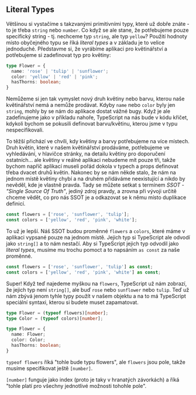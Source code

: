 ## Literal Types

Většinou si vystačíme s takzvanými primitivními typy, které už dobře znáte - to je třeba `string` nebo `number`. Co když se ale stane, že potřebujeme pouze specifický string - tj. nechceme typ `string`, ale typ `yellow`? Použití hodnoty místo obyčejného typu se říká *literal types* a v základu je to velice jednoduché. Představme si, že vyrábíme aplikaci pro květinářství a potřebujeme si zadefinovat typ pro květiny:

```ts
type Flower = {
  name: 'rose' | 'tulip' | 'sunflower';
  color: 'yellow' | 'red' | 'pink';
  hasThorns: boolean;
}
```

Nemůžeme si jen tak vymyslet nový druh květiny nebo barvu, kterou naše květinářství nemá a nemůže prodávat. Kdyby `name` nebo `color` byly jen `string`, mohly by se nám do aplikace dostat vážné bugy. Když je ale zadefinujeme jako v příkladu nahoře, TypeScript na nás bude v kódu křičet, kdykoli bychom se pokusili definovat barvu/květinu, kterou jsme v typu nespecifikovali.

To těžší přichází ve chvíli, kdy květiny a barvy potřebujeme na více místech. Druh květin, které v našem květinářství prodáváme, potřebujeme ve vyhledávání, v hlavičce stránky, na detailu květiny pro doporučení ostatních... ale květiny v reálné aplikaci nebudeme mít pouze tři, takže bychom napříč aplikací museli pořád dokola v typech a props definovat třeba dvacet druhů květin. Nakonec by se nám někde stalo, že nám na jednom místě květiny chybí a na druhém přidáváme neexistující a nikdo by nevěděl, kde je vlastně pravda. Tady se můžete setkat s termínem *SSOT - "Single Source Of Truth"*, jediný zdroj pravdy, a zrovna při vývoji určitě chceme vědět, co pro nás SSOT je a odkazovat se k němu místo duplikace definicí.

```ts
const flowers = ['rose', 'sunflower', 'tulip'];
const colors = ['yellow', 'red', 'pink', 'white'];
```

To už je lepší. Náš SSOT budou proměnné `flowers` a `colors`, které máme v aplikaci vypsané pouze na jednom místě. Jejich typ si TypeScript ale odvodí jako `string[]` a to nám nestačí. Aby si TypeScript jejich typ odvodil jako *literal types*, musíme mu trochu pomoct a to napsáním `as const` za naše proměnné.

```ts
const flowers = ['rose', 'sunflower', 'tulip'] as const;
const colors = ['yellow', 'red', 'pink', 'white'] as const;
```

Super! Když teď najedeme myškou na `flowers`, TypeScript už nám zobrazí, že jejich typ není `string[]`, ale buď `rose` nebo `sunflower` nebo `tulip`. Teď už nám zbývá jenom tyhle typy použít v našem objektu a na to má TypeScript speciální syntaxi, kterou si budete muset zapamatovat.

```ts
type Flower = (typeof flowers)[number];
type Color = (typeof colors)[number];

type Flower = {
  name: Flower;
  color: Color;
  hasThorns: boolean;
}
```

`typeof flowers` říká "tohle bude typu flowers", ale `flowers` jsou pole, takže musíme specifikovat ještě `[number]`.

`[number]` funguje jako index (proto je taky v hranatých závorkách) a říká "tohle platí pro všechny jednotlivé možnosti tohohle pole".
